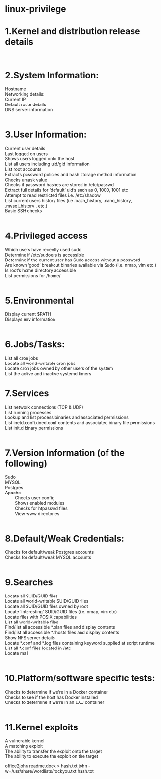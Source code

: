 # linux-privilege <h1></h1> <b1></b1>
<h1>1.Kernel and distribution release details</h1><br>
<h1>2.System Information:</h1>
Hostname<br>
Networking details:<br>
Current IP<br>
Default route details<br>
DNS server information<br><br>
<h1>3.User Information:</h1>
Current user details<br>
Last logged on users<br>
Shows users logged onto the host<br>
List all users including uid/gid information<br>
List root accounts<br>
Extracts password policies and hash storage method information<br>
Checks umask value<br>
Checks if password hashes are stored in /etc/passwd<br>
Extract full details for ‘default’ uid’s such as 0, 1000, 1001 etc<br>
Attempt to read restricted files i.e. /etc/shadow<br>
List current users history files (i.e .bash_history, .nano_history, .mysql_history , etc.)<br>
Basic SSH checks<br><br>
<h1>4.Privileged access</h1>
Which users have recently used sudo<br>
Determine if /etc/sudoers is accessible<br>
Determine if the current user has Sudo access without a password<br>
Are known ‘good’ breakout binaries available via Sudo (i.e. nmap, vim etc.)<br>
Is root’s home directory accessible<br>
List permissions for /home/<br><br>
<h1>5.Environmental</h1>
Display current $PATH<br>
Displays env information<br><br>
<h1>6.Jobs/Tasks:</h1>
List all cron jobs<br>
Locate all world-writable cron jobs<br>
Locate cron jobs owned by other users of the system<br>
List the active and inactive systemd timers<br>
<h1>7.Services</h1>
List network connections (TCP & UDP)<br>
List running processes<br>
Lookup and list process binaries and associated permissions<br>
List inetd.conf/xined.conf contents and associated binary file permissions<br>
List init.d binary permissions<br><br>
<h1>7.Version Information (of the following)</h1> 
Sudo<br>
MYSQL<br>
Postgres<br>
Apache<br>
      &emsp;&emsp;  Checks user config<br>
      &emsp;&emsp;  Shows enabled modules<br>
      &emsp;&emsp;  Checks for htpasswd files<br>
      &emsp;&emsp;  View www directories<br><br>

<h1>8.Default/Weak Credentials:</h1>
Checks for default/weak Postgres accounts<br>
Checks for default/weak MYSQL accounts<br><br>

<h1>9.Searches</h1>
Locate all SUID/GUID files<br>
Locate all world-writable SUID/GUID files<br>
Locate all SUID/GUID files owned by root<br>
Locate ‘interesting’ SUID/GUID files (i.e. nmap, vim etc)<br>
Locate files with POSIX capabilities<br>
List all world-writable files<br>
Find/list all accessible *.plan files and display contents<br>
Find/list all accessible *.rhosts files and display contents<br>
Show NFS server details<br>
Locate *.conf and *.log files containing keyword supplied at script runtime<br>
List all *.conf files located in /etc<br>
Locate mail<br><br>
<h1>10.Platform/software specific tests:</h1>
Checks to determine if we’re in a Docker container<br>
Checks to see if the host has Docker installed<br>
Checks to determine if we’re in an LXC container<br><br>

<h1>11.Kernel exploits</h1>
A vulnerable kernel<br>
A matching exploit<br>
The ability to transfer the exploit onto the target<br>
The ability to execute the exploit on the target<br>
















office2john readme.docx > hash.txt
john -w=/usr/share/wordlists/rockyou.txt hash.txt







